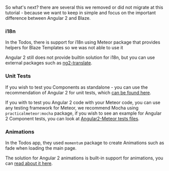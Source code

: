 So what's next? there are several this we removed or did not migrate at this tutorial - because we want to keep in simple and focus on the important difference between Angular 2 and Blaze.

### i18n

In the Todos, there is support for i18n using Meteor package that provides helpers for Blaze Templates so we was not able to use it

Angular 2 still does not provide builtin solution for i18n, but you can use external packages such as [ng2-translate](https://github.com/ocombe/ng2-translate).

### Unit Tests

If you wish to test you Components as standalone - you can use the recommendation of Angular 2 for unit tests, which [can be found here](https://angular.io/docs/ts/latest/guide/testing.html).

If you with to test you Angular 2 code with your Meteor code, you can use any testing framework for Meteor, we recommend Mocha using `practicalmeteor:mocha` package, if you wish to see an example for Angular 2 Component tests, you can look at [Angular2-Meteor tests files](https://github.com/Urigo/angular2-meteor/tree/master/tests/client/unit).

### Animations

In the Todos app, they used `momentum` package to create Animations such as fade when loading the main page.

The solution for Angular 2 animations is built-in support for animations, you can [read about it here](https://angular.io/docs/ts/latest/guide/animations.html).
